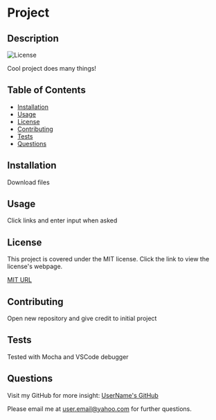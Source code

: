 # Project
  ## Description  

  ![License](https://img.shields.io/badge/License-MIT-yellow.svg)

  Cool project does many things!            
  
  ## Table of Contents
  - [Installation](#installation)
  - [Usage](#usage)
  - [License](#license)
  - [Contributing](#contributing)
  - [Tests](#tests)
  - [Questions](#questions)
  
  ## Installation
  Download files
  ## Usage
  Click links and enter input when asked

  ## License
  This project is covered under the MIT license. Click the link to view the license's webpage.

  [MIT URL](https://opensource.org/licenses/MIT)
  ## Contributing
  Open new repository and give credit to initial project
  ## Tests
  Tested with Mocha and VSCode debugger
  ## Questions
  Visit my GitHub for more insight:  [UserName's GitHub](https://github.com/UserName/)
  
  Please email me at [user.email@yahoo.com](user.email@yahoo.com) for further questions.